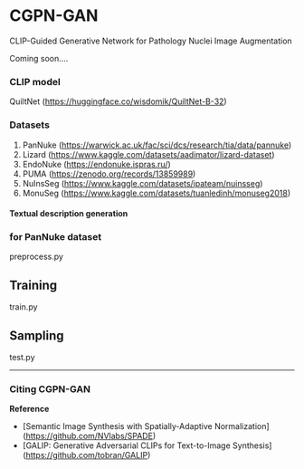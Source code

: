 # CGPN-GAN
CLIP-Guided Generative Network for Pathology Nuclei Image Augmentation

Coming soon....

### CLIP model
QuiltNet (https://huggingface.co/wisdomik/QuiltNet-B-32)

### Datasets
1. PanNuke (https://warwick.ac.uk/fac/sci/dcs/research/tia/data/pannuke)
2. Lizard (https://www.kaggle.com/datasets/aadimator/lizard-dataset)
3. EndoNuke (https://endonuke.ispras.ru/)
4. PUMA (https://zenodo.org/records/13859989)
5. NuInsSeg (https://www.kaggle.com/datasets/ipateam/nuinsseg)
6. MonuSeg (https://www.kaggle.com/datasets/tuanledinh/monuseg2018)

#### Textual description generation
### for PanNuke dataset
 preprocess.py 

## Training
  train.py

## Sampling
 test.py

---
### Citing CGPN-GAN

**Reference**
- [Semantic Image Synthesis with Spatially-Adaptive Normalization] (https://github.com/NVlabs/SPADE)
- [GALIP: Generative Adversarial CLIPs for Text-to-Image Synthesis] (https://github.com/tobran/GALIP)
